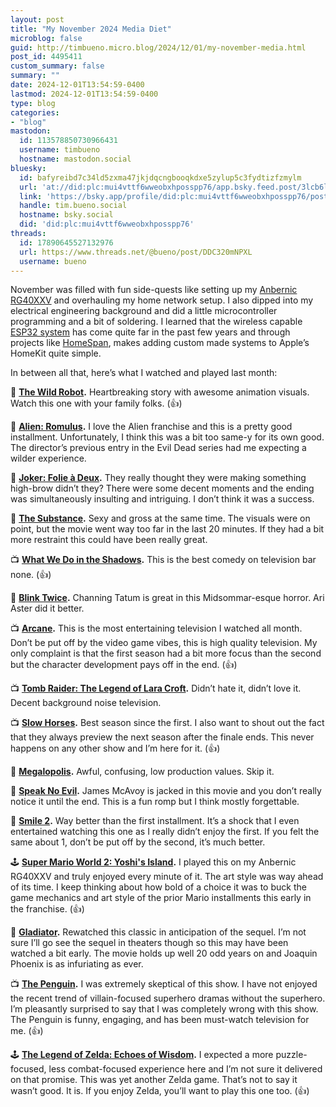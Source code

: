 ```yaml
---
layout: post
title: "My November 2024 Media Diet"
microblog: false
guid: http://timbueno.micro.blog/2024/12/01/my-november-media.html
post_id: 4495411
custom_summary: false
summary: ""
date: 2024-12-01T13:54:59-0400
lastmod: 2024-12-01T13:54:59-0400
type: blog
categories:
- "blog"
mastodon:
  id: 113578850730966431
  username: timbueno
  hostname: mastodon.social
bluesky:
  id: bafyreibd7c34ld5zxma47jkjdqcngbooqkdxe5zylup5c3fydtizfzmylm
  url: 'at://did:plc:mui4vttf6wweobxhposspp76/app.bsky.feed.post/3lcb6lk55lc2v'
  link: 'https://bsky.app/profile/did:plc:mui4vttf6wweobxhposspp76/post/3lcb6lk55lc2v'
  handle: tim.bueno.social
  hostname: bsky.social
  did: 'did:plc:mui4vttf6wweobxhposspp76'
threads:
  id: 17890645527132976
  url: https://www.threads.net/@bueno/post/DDC320mNPXL
  username: bueno
---
```

November was filled with fun side-quests like setting up my [Anbernic RG40XXV](https://anbernic.com/products/rg-40xxv) and overhauling my home network setup. I also dipped into my electrical engineering background and did a little microcontroller programming and a bit of soldering. I learned that the wireless capable [ESP32 system](https://shop.m5stack.com/products/m5stack-nanoc6-dev-kit) has come quite far in the past few years and through projects like [HomeSpan](https://github.com/HomeSpan/HomeSpan), makes adding custom made systems to Apple’s HomeKit quite simple. 

In between all that, here’s what I watched and played last month:

🍿 **[The Wild Robot](https://en.wikipedia.org/wiki/The_Wild_Robot).** Heartbreaking story with awesome animation visuals. Watch this one with your family folks. (👍)

🍿 **[Alien: Romulus](https://en.wikipedia.org/wiki/Alien:_Romulus).** I love the Alien franchise and this is a pretty good installment. Unfortunately, I think this was a bit too same-y for its own good. The director’s previous entry in the Evil Dead series had me expecting a wilder experience.

🍿 **[Joker: Folie à Deux](https://en.wikipedia.org/wiki/Joker:_Folie_%C3%A0_Deux).** They really thought they were making something high-brow didn’t they? There were some decent moments and the ending was simultaneously insulting and intriguing. I don’t think it was a success.

🍿 **[The Substance](https://en.wikipedia.org/wiki/The_Substance).** Sexy and gross at the same time. The visuals were on point, but the movie went way too far in the last 20 minutes. If they had a bit more restraint this could have been really great.

📺 **[What We Do in the Shadows](https://en.wikipedia.org/wiki/What_We_Do_in_the_Shadows_%28TV_series%29).** This is the best comedy on television bar none. (👍)

🍿 **[Blink Twice](https://en.wikipedia.org/wiki/Blink_Twice).** Channing Tatum is great in this Midsommar-esque horror. Ari Aster did it better.

📺 **[Arcane](https://en.wikipedia.org/wiki/Arcane_%28TV_series%29).** This is the most entertaining television I watched all month. Don’t be put off by the video game vibes, this is high quality television. My only complaint is that the first season had a bit more focus than the second but the character development pays off in the end. (👍)

📺 **[Tomb Raider: The Legend of Lara Croft](https://en.wikipedia.org/wiki/Tomb_Raider:_The_Legend_of_Lara_Croft).** Didn’t hate it, didn’t love it. Decent background noise television.

📺 **[Slow Horses](https://en.wikipedia.org/wiki/Slow_Horses).** Best season since the first. I also want to shout out the fact that they always preview the next season after the finale ends. This never happens on any other show and I’m here for it. (👍)

🍿 **[Megalopolis](https://en.wikipedia.org/wiki/Megalopolis_%28film%29).** Awful, confusing, low production values. Skip it.

🍿 **[Speak No Evil](https://en.wikipedia.org/wiki/Speak_No_Evil_%282024_film%29).** James McAvoy is jacked in this movie and you don’t really notice it until the end. This is a fun romp but I think mostly forgettable.

🍿 **[Smile 2](https://en.wikipedia.org/wiki/Smile_2).** Way better than the first installment. It’s a shock that I even entertained watching this one as I really didn’t enjoy the first. If you felt the same about 1, don’t be put off by the second, it’s much better.

🕹️ **[Super Mario World 2: Yoshi's Island](https://en.wikipedia.org/wiki/Super_Mario_World_2:_Yoshi%27s_Island).** I played this on my Anbernic RG40XXV and truly enjoyed every minute of it. The art style was way ahead of its time. I keep thinking about how bold of a choice it was to buck the game mechanics and art style of the prior Mario installments this early in the franchise. (👍)

🍿 **[Gladiator](https://en.wikipedia.org/wiki/Gladiator_%282000_film%29).** Rewatched this classic in anticipation of the sequel. I’m not sure I’ll go see the sequel in theaters though so this may have been watched a bit early. The movie holds up well 20 odd years on and Joaquin Phoenix is as infuriating as ever.

📺 **[The Penguin](https://en.wikipedia.org/wiki/The_Penguin_%28TV_series%29).** I was extremely skeptical of this show. I have not enjoyed the recent trend of villain-focused superhero dramas without the superhero. I’m pleasantly surprised to say that I was completely wrong with this show. The Penguin is funny, engaging, and has been must-watch television for me. (👍)

🕹️ **[The Legend of Zelda: Echoes of Wisdom](https://en.wikipedia.org/wiki/The_Legend_of_Zelda:_Echoes_of_Wisdom).** I expected a more puzzle-focused, less combat-focused experience here and I’m not sure it delivered on that promise. This was yet another Zelda game. That’s not to say it wasn’t good. It is. If you enjoy Zelda, you’ll want to play this one too. (👍)
